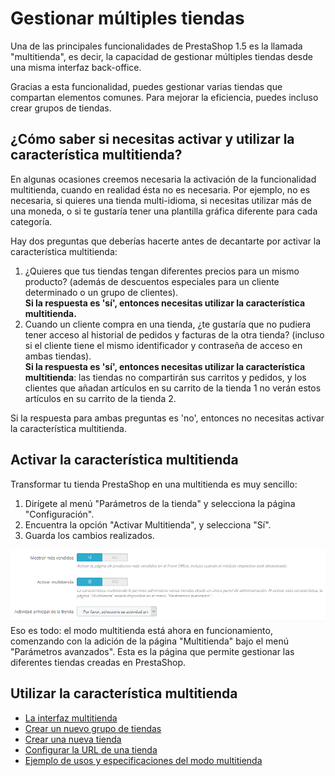 # Gestionar múltiples tiendas

Una de las principales funcionalidades de PrestaShop 1.5 es la llamada "multitienda", es decir, la capacidad de gestionar múltiples tiendas desde una misma interfaz back-office.

Gracias a esta funcionalidad, puedes gestionar varias tiendas que compartan elementos comunes. Para mejorar la eficiencia, puedes incluso crear grupos de tiendas.

## ¿Cómo saber si necesitas activar y utilizar la característica multitienda? <a href="gestionarmultiplestiendas-comosabersinecesitasactivaryutilizarlacaracteristicamultitienda" id="gestionarmultiplestiendas-comosabersinecesitasactivaryutilizarlacaracteristicamultitienda"></a>

En algunas ocasiones creemos necesaria la activación de la funcionalidad multitienda, cuando en realidad ésta no es necesaria. Por ejemplo, no es necesaria, si quieres una tienda multi-idioma, si necesitas utilizar más de una moneda, o si te gustaría tener una plantilla gráfica diferente para cada categoría.

Hay dos preguntas que deberías hacerte antes de decantarte por activar la característica multitienda:

1. ¿Quieres que tus tiendas tengan diferentes precios para un mismo producto? (además de descuentos especiales para un cliente determinado o un grupo de clientes).\
   **Si la respuesta es 'sí', entonces necesitas utilizar la característica multitienda.**
2. Cuando un cliente compra en una tienda, ¿te gustaría que no pudiera tener acceso al historial de pedidos y facturas de la otra tienda? (incluso si el cliente tiene el mismo identificador y contraseña de acceso en ambas tiendas).\
   **Si la respuesta es 'sí', entonces necesitas utilizar la característica multitienda**: las tiendas no compartirán sus carritos y pedidos, y los clientes que añadan artículos en su carrito de la tienda 1 no verán estos artículos en su carrito de la tienda 2.

Si la respuesta para ambas preguntas es 'no', entonces no necesitas activar la característica multitienda.

## Activar la característica multitienda <a href="gestionarmultiplestiendas-activarlacaracteristicamultitienda" id="gestionarmultiplestiendas-activarlacaracteristicamultitienda"></a>

Transformar tu tienda PrestaShop en una multitienda es muy sencillo:

1. Dirígete al menú "Parámetros de la tienda" y selecciona la página "Configuración".
2. Encuentra la opción "Activar Multitienda", y selecciona "Sí".
3. Guarda los cambios realizados.

![](../../.gitbook/assets/54265608.png)Eso es todo: el modo multitienda está ahora en funcionamiento, comenzando con la adición de la página "Multitienda" bajo el menú "Parámetros avanzados". Esta es la página que permite gestionar las diferentes tiendas creadas en PrestaShop.

## Utilizar la característica multitienda <a href="gestionarmultiplestiendas-utilizarlacaracteristicamultitienda" id="gestionarmultiplestiendas-utilizarlacaracteristicamultitienda"></a>

* [La interfaz multitienda](la-interfaz-multitienda.md)
* [Crear un nuevo grupo de tiendas](crear-nuevo-grupo-de-tiendas.md)
* [Crear una nueva tienda](crear-nueva-tienda.md)
* [Configurar la URL de una tienda](configurar-url-tienda.md)
* [Ejemplo de usos y especificaciones del modo multitienda](ejemplo-de-usos-y-especificaciones.md)
